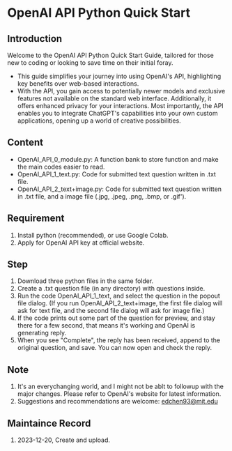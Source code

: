 # OpenAI API Python Quick Start

## Introduction
Welcome to the OpenAI API Python Quick Start Guide, tailored for those new to coding or looking to save time on their initial foray. 
- This guide simplifies your journey into using OpenAI's API, highlighting key benefits over web-based interactions. 
- With the API, you gain access to potentially newer models and exclusive features not available on the standard web interface. Additionally, it offers enhanced privacy for your interactions. Most importantly, the API enables you to integrate ChatGPT's capabilities into your own custom applications, opening up a world of creative possibilities.

## Content
- OpenAI_API_0_module\.py:
    A function bank to store function and make the main codes easier to read.
- OpenAI_API_1_text\.py:
    Code for submitted text question written in .txt file.
- OpenAI_API_2_text+image\.py:
    Code for submitted text question written in .txt file, and a image file (.jpg, .jpeg, .png, .bmp, or .gif').

## Requirement
1. Install python (recommended), or use Google Colab.
2. Apply for OpenAI API key at official website.

## Step
1. Download three python files in the same folder.
2. Create a .txt question file (in any directory) with questions inside.
3. Run the code OpenAI_API_1_text, and select the question in the popout file dialog. 
(If you run OpenAI_API_2_text+image, the first file dialog will ask for text file, and the second file dialog will ask for image file.)
4. If the code prints out some part of the question for preview, and stay there for a few second, that means it's working and OpenAI is generating reply.
5. When you see "Complete", the reply has been received, append to the original question, and save. You can now open and check the reply.


## Note
1. It's an everychanging world, and I might not be ablt to followup with the major changes. Please refer to OpenAI's website for latest information.
2. Suggestions and recommendations are welcome: [edchen93\@mit.edu](mailto:edchen93@mit.edu)

## Maintaince Record
1. 2023-12-20, Create and upload.
